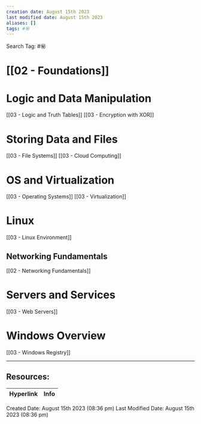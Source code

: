 ```yaml
---
creation date: August 15th 2023
last modified date: August 15th 2023
aliases: []
tags: #㊙️
---
```


Search Tag: #㊙️  

# [[02 - Foundations]]  

# Logic and Data Manipulation

[[03 - Logic and Truth Tables]]
[[03 - Encryption with XOR]]

# Storing Data and Files

[[03 - File Systems]]
[[03 - Cloud Computing]]

# OS and Virtualization

[[03 - Operating Systems]]
[[03 - Virtualization]]

# Linux

[[03 - Linux Environment]]

## Networking Fundamentals

[[02 - Networking Fundamentals]]

# Servers and Services

[[03 - Web Servers]]



# Windows Overview

[[03 - Windows Registry]]







___

## Resources:

| Hyperlink | Info |
| --------- | ---- |


Created Date: August 15th 2023 (08:36 pm) 
Last Modified Date: August 15th 2023 (08:36 pm)
